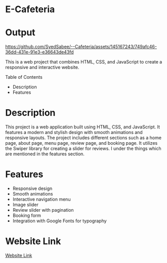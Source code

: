 # E-Cafeteria
# Output

https://github.com/SyedSabee/--Cafeteria/assets/145167243/749afc46-36dd-431e-91e3-e36643de43fd

This is a web project that combines HTML, CSS, and JavaScript to create a responsive and interactive website.

Table of Contents
  -	Description
  -	Features


# Description
This project is a web application built using HTML, CSS, and JavaScript. It features a modern and stylish design with smooth animations and responsive layouts. The project includes different sections such as a home page, about page, menu page, review page, and booking page. It utilizes the Swiper library for creating a slider for reviews. I under the things which are mentioned in the features section.

# Features
  -	Responsive design
  -	Smooth animations
  -	Interactive navigation menu
  -	Image slider
  -	Review slider with pagination
  -	Booking form
  -	Integration with Google Fonts for typography

# Website Link

[Website Link](https://syedsabee.github.io/--Cafeteria/)
